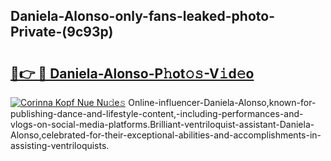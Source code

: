 ## Daniela-Alonso-only-fans​-leaked-photo​-Private-(9c93p)


# <h2><a href="https://mediaupload.pro?title=Daniela-Alonso&ref=git">🔗👉 🔴 Daniela-Alonso-P𝚑ot𝚘𝚜-V𝚒d𝚎o</a></h2>

[![Corinna Kopf Nue Nu𝚍e𝚜](https://i.imgur.com/0qMVB7G.gif)](https://mediaupload.pro?title=Daniela-Alonso&ref=git)
Online-influencer-Daniela-Alonso,known-for-publishing-dance-and-lifestyle-content,-including-performances-and-vlogs-on-social-media-platforms.Brilliant-ventriloquist-assistant-Daniela-Alonso,celebrated-for-their-exceptional-abilities-and-accomplishments-in-assisting-ventriloquists.  